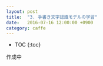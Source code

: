 ```yaml
---
layout: post
title:  "3. 手書き文字認識モデルの学習"
date:   2016-07-16 12:00:00 +0900
category: caffe
---
```


* TOC
{:toc}

作成中
